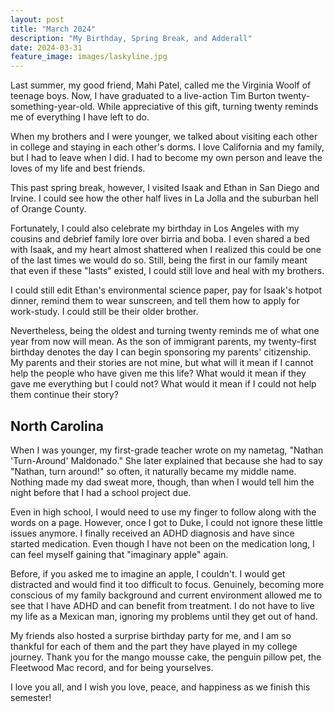 ```yaml
---
layout: post
title: "March 2024"
description: "My Birthday, Spring Break, and Adderall"
date: 2024-03-31
feature_image: images/laskyline.jpg
---
```


Last summer, my good friend, Mahi Patel, called me the Virginia Woolf of teenage boys. Now, I have graduated to a live-action Tim Burton twenty-something-year-old. While appreciative of this gift, turning twenty reminds me of everything I have left to do. 

<!--more-->

When my brothers and I were younger, we talked about visiting each other in college and staying in each other's dorms. I love California and my family, but I had to leave when I did. I had to become my own person and leave the loves of my life and best friends. 

This past spring break, however, I visited Isaak and Ethan in San Diego and Irvine. I could see how the other half lives in La Jolla and the suburban hell of Orange County. 

Fortunately, I could also celebrate my birthday in Los Angeles with my cousins and debrief family lore over birria and boba. I even shared a bed with Isaak, and my heart almost shattered when I realized this could be one of the last times we would do so. Still, being the first in our family meant that even if these "lasts" existed, I could still love and heal with my brothers. 

I could still edit Ethan's environmental science paper, pay for Isaak's hotpot dinner, remind them to wear sunscreen, and tell them how to apply for work-study. I could still be their older brother. 

Nevertheless, being the oldest and turning twenty reminds me of what one year from now will mean. As the son of immigrant parents, my twenty-first birthday denotes the day I can begin sponsoring my parents' citizenship. My parents and their stories are not mine, but what will it mean if I cannot help the people who have given me this life? What would it mean if they gave me everything but I could not? What would it mean if I could not help them continue their story?

## North Carolina

When I was younger, my first-grade teacher wrote on my nametag, "Nathan 'Turn-Around' Maldonado." She later explained that because she had to say "Nathan, turn around!" so often, it naturally became my middle name. Nothing made my dad sweat more, though, than when I would tell him the night before that I had a school project due. 

Even in high school, I would need to use my finger to follow along with the words on a page. However, once I got to Duke, I could not ignore these little issues anymore. I finally received an ADHD diagnosis and have since started medication. Even though I have not been on the medication long, I can feel myself gaining that "imaginary apple" again. 

Before, if you asked me to imagine an apple, I couldn't. I would get distracted and would find it too difficult to focus. Genuinely, becoming more conscious of my family background and current environment allowed me to see that I have ADHD and can benefit from treatment. I do not have to live my life as a Mexican man, ignoring my problems until they get out of hand.

My friends also hosted a surprise birthday party for me, and I am so thankful for each of them and the part they have played in my college journey. Thank you for the mango mousse cake, the penguin pillow pet, the Fleetwood Mac record, and for being yourselves. 

I love you all, and I wish you love, peace, and happiness as we finish this semester!